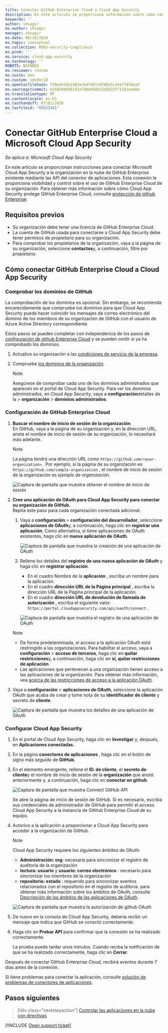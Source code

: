 ```yaml
---
title: Conectar GitHub Enterprise Cloud a Cloud App Security
description: En este artículo se proporciona información sobre cómo conectar la aplicación GitHub Enterprise Cloud a Cloud App Security mediante el conector de API para la visibilidad y el control del uso.
keywords: ''
author: shsagir
ms.author: shsagir
manager: shsagir
ms.date: 06/28/2020
ms.topic: conceptual
ms.collection: M365-security-compliance
ms.prod: ''
ms.service: cloud-app-security
ms.technology: ''
ROBOTS: NOINDEX
ms.reviewer: reutam
ms.suite: ems
ms.custom: seodec18
ms.openlocfilehash: f39ede3da1483acb4fd47c0708e3c244ff458aa5
ms.sourcegitcommit: b15034dd50142afd8e95de22a9232f711b1eae6e
ms.translationtype: MT
ms.contentlocale: es-ES
ms.lasthandoff: 07/01/2020
ms.locfileid: "85623341"
---
```

# <a name="connect-github-enterprise-cloud-to-microsoft-cloud-app-security"></a>Conectar GitHub Enterprise Cloud a Microsoft Cloud App Security

*Se aplica a: Microsoft Cloud App Security*

En este artículo se proporcionan instrucciones para conectar Microsoft Cloud App Security a la organización en la nube de GitHub Enterprise existente mediante las API del conector de aplicaciones. Esta conexión le proporciona visibilidad y control sobre el uso de GitHub Enterprise Cloud de su organización. Para obtener más información sobre cómo Cloud App Security protege GitHub Enterprise Cloud, consulte [protección de github Enterprise](protect-github.md).

## <a name="prerequisites"></a>Requisitos previos

- Su organización debe tener una licencia de GitHub Enterprise Cloud.
- La cuenta de GitHub usada para conectarse a Cloud App Security debe tener permisos de *propietario* para su organización.
- Para comprobar los propietarios de la organización, vaya a la página de su organización, seleccione **contactos**y, a continuación, filtre por *propietario*.

## <a name="how-to-connect-github-enterprise-cloud-to-cloud-app-security"></a>Cómo conectar GitHub Enterprise Cloud a Cloud App Security

### <a name="verify-your-github-domains"></a>Comprobar los dominios de GitHub

La comprobación de los dominios es opcional. Sin embargo, se recomienda encarecidamente que compruebe los dominios para que Cloud App Security pueda hacer coincidir los mensajes de correo electrónico del dominio de los miembros de su organización de GitHub con el usuario de Azure Active Directory correspondiente.

Estos pasos se pueden completar con independencia de los pasos de [configuración de github Enterprise Cloud](#configure-github-enterprise-cloud) y se pueden omitir si ya ha comprobado los dominios.

1. Actualice su organización a las [condiciones de servicio de la empresa](https://help.github.com/en/github/setting-up-and-managing-organizations-and-teams/upgrading-to-the-corporate-terms-of-service).
1. Compruebe [los dominios de la organización](https://help.github.com/en/github/setting-up-and-managing-organizations-and-teams/verifying-your-organizations-domain).

    > [!NOTE]
    > Asegúrese de comprobar cada uno de los dominios administrados que aparecen en el portal de Cloud App Security. Para ver los dominios administrados, en Cloud App Security, vaya a **configuración**detalles de la  >  **organización**  >  **dominios administrados**.

### <a name="configure-github-enterprise-cloud"></a>Configuración de GitHub Enterprise Cloud

1. **Buscar el nombre de inicio de sesión de la organización**  
En GitHub, vaya a la página de su organización y, en la dirección URL, anote el nombre de inicio de sesión de su organización, lo necesitará más adelante.

    > [!NOTE]
    > La página tendrá una dirección URL como `https://github.com/<your-organization>` . Por ejemplo, si la página de su organización es `https://github.com/sample-organization` , el nombre de inicio de sesión de la organización es *ejemplo de organización*.

    ![Captura de pantalla que muestra obtener el nombre de inicio de sesión](media/connect-github-org-login-name.png)

1. **Cree una aplicación de OAuth para Cloud App Security para conectar su organización de GitHub.**  
Repita este paso para cada organización conectada adicional.

    1. Vaya a **configuración**  >  **configuración del desarrollador**, seleccione **aplicaciones de OAuth**y, a continuación, haga clic en **registrar una aplicación**. Como alternativa, si tiene aplicaciones de OAuth existentes, haga clic en **nueva aplicación de OAuth**.

        ![Captura de pantalla que muestra la creación de una aplicación de OAuth](media/connect-github-create-oauth-app.png)

    1. Rellene los detalles del **registro de una nueva aplicación de OAuth** y haga clic en **registrar aplicación**.
        - En el cuadro Nombre de la **aplicación** , escriba un nombre para la aplicación.
        - En el cuadro **dirección URL de la Página principal** , escriba la dirección URL de la Página principal de la aplicación.
        - En el cuadro **dirección URL de devolución de llamada de autorización** , escriba el siguiente valor: `https://portal.cloudappsecurity.com/api/oauth/connect` .

        ![Captura de pantalla que muestra el registro de una aplicación de OAuth](media/connect-github-register-oauth-app.png)

    > [!NOTE]
    >
    > - De forma predeterminada, el acceso a la aplicación OAuth está restringido a las organizaciones. Para habilitar el acceso, vaya a **configuración**  >  **acceso de terceros**, haga clic en **quitar restricciones**y, a continuación, haga clic en **sí, quitar restricciones de aplicación**.
    > - Las aplicaciones que pertenecen a una organización tienen acceso a las aplicaciones de la organización. Para obtener más información, vea [acerca de las restricciones de acceso a la aplicación OAuth](https://help.github.com/en/github/setting-up-and-managing-organizations-and-teams/about-oauth-app-access-restrictions).

1. Vaya a **configuración**  >  **aplicaciones de OAuth**, seleccione la aplicación OAuth que acaba de crear y tome nota de su **identificador de cliente** y secreto de **cliente**.

    ![Captura de pantalla que muestra los detalles de una aplicación de OAuth](media/connect-github-oauth-app-details.png)

### <a name="configure-cloud-app-security"></a>Configurar Cloud App Security

1. En el portal de Cloud App Security, haga clic en **Investigar** y, después, en **Aplicaciones conectadas**.

1. En la página **conectores de aplicaciones** , haga clic en el botón de signo más seguido de **GitHub**.

1. En el elemento emergente, rellene el **ID. de cliente**, el **secreto de cliente**y el nombre de inicio de sesión de la **organización** que anotó anteriormente y, a continuación, haga clic en **conectar en github**.

    ![Captura de pantalla que muestra Connect GitHub API](media/connect-github-connect-app.png)

    Se abre la página de inicio de sesión de GitHub. Si es necesario, escriba sus credenciales de administrador de GitHub para permitir el acceso Cloud App Security a la instancia de GitHub Enterprise Cloud de su equipo.

1. Autorice a la aplicación a proporcionar a Cloud App Security para acceder a la organización de GitHub.

    > [!NOTE]
    > Cloud App Security requiere los siguientes ámbitos de OAuth:
    >
    > - **Administración: org:** necesaria para sincronizar el registro de auditoría de la organización
    > - **lectura: usuario** y **usuario: correo electrónico** : necesario para sincronizar los miembros de la organización
    > - **repositorio: estado** : requerido para sincronizar eventos relacionados con el repositorio en el registro de auditoría. para obtener más información sobre los ámbitos de OAuth, consulte [Descripción de los ámbitos de las aplicaciones de OAuth](https://developer.github.com/apps/building-oauth-apps/understanding-scopes-for-oauth-apps/).

    ![Captura de pantalla que muestra la autorización de github OAuth](media/connect-github-authorize-app.png)

1. De nuevo en la consola de Cloud App Security, debería recibir un mensaje que indica que GitHub se conectó correctamente.

1. Haga clic en **Probar API** para confirmar que la conexión se ha realizado correctamente.

    La prueba puede tardar unos minutos. Cuando reciba la notificación de que se ha realizado correctamente, haga clic en **Cerrar**.

Después de conectar GitHub Enterprise Cloud, recibirá eventos durante 7 días antes de la conexión.

Si tiene problemas para conectar la aplicación, consulte [solución de problemas de conectores de aplicaciones](troubleshooting-api-connectors-using-error-messages.md).

## <a name="next-steps"></a>Pasos siguientes

> [!div class="nextstepaction"]
> [Controlar las aplicaciones en la nube con directivas](control-cloud-apps-with-policies.md)

[!INCLUDE [Open support ticket](includes/support.md)]
